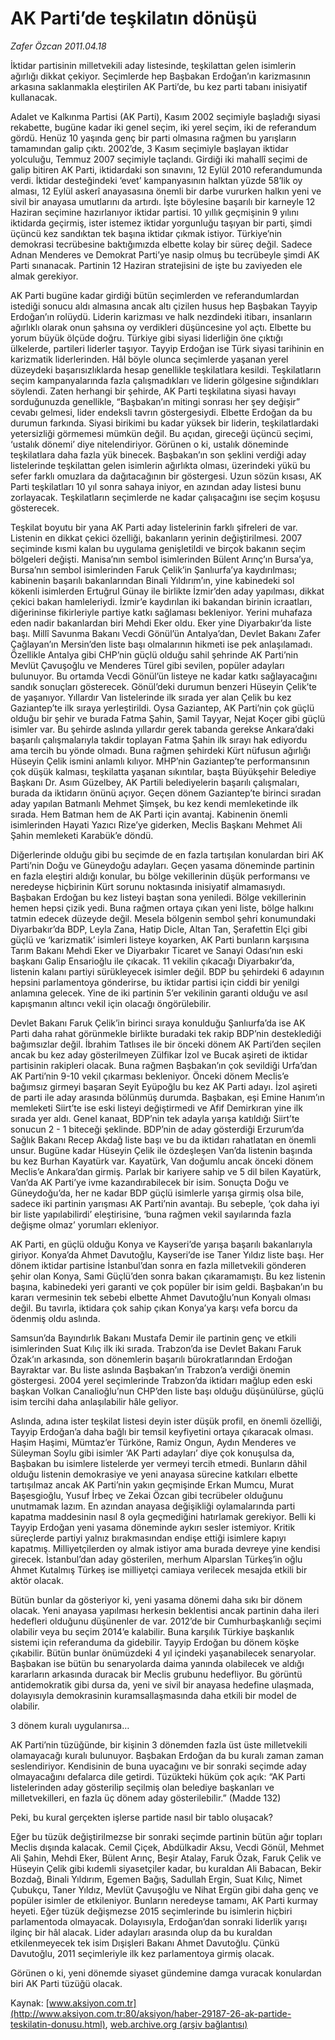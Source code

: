 # AK Parti’de teşkilatın dönüşü

*Zafer Özcan 2011.04.18*

<font class="agenda2NewsSpot">
 İktidar partisinin milletvekili aday listesinde, teşkilattan gelen isimlerin ağırlığı dikkat çekiyor. Seçimlerde hep Başbakan Erdoğan’ın karizmasının arkasına saklanmakla eleştirilen AK Parti’de, bu kez parti tabanı inisiyatif kullanacak.
</font>
<font class="newsDetail">
 <p>
  <p class="MsoNormal">
   Adalet ve Kalkınma Partisi (AK Parti), Kasım 2002 seçimiyle başladığı siyasi rekabette, bugüne kadar iki genel seçim, iki yerel seçim, iki de referandum gördü. Henüz 10 yaşında genç bir parti olmasına rağmen bu yarışların tamamından galip çıktı. 2002’de, 3 Kasım seçimiyle başlayan iktidar yolculuğu, Temmuz 2007 seçimiyle taçlandı. Girdiği iki mahallî seçimi de galip bitiren AK Parti, iktidardaki son sınavını, 12 Eylül 2010 referandumunda verdi. İktidar desteğindeki ‘evet’ kampanyasının halktan yüzde 58’lik oy alması, 12 Eylül askerî anayasasına önemli bir darbe vururken halkın yeni ve sivil bir anayasa umutlarını da artırdı. İşte böylesine başarılı bir karneyle 12 Haziran seçimine hazırlanıyor iktidar partisi. 10 yıllık geçmişinin 9 yılını iktidarda geçirmiş, ister istemez iktidar yorgunluğu taşıyan bir parti, şimdi üçüncü kez sandıktan tek başına iktidar çıkmak istiyor. Türkiye’nin demokrasi tecrübesine baktığımızda elbette kolay bir süreç değil. Sadece Adnan Menderes ve Demokrat Parti’ye nasip olmuş bu tecrübeyle şimdi AK Parti sınanacak. Partinin 12 Haziran stratejisini de işte bu zaviyeden ele almak gerekiyor.
  </p>
  <p class="MsoNormal">
   AK Parti bugüne kadar girdiği bütün seçimlerden ve referandumlardan istediği sonucu aldı almasına ancak altı çizilen husus hep Başbakan Tayyip Erdoğan’ın rolüydü. Liderin karizması ve halk nezdindeki itibarı, insanların ağırlıklı olarak onun şahsına oy verdikleri düşüncesine yol açtı. Elbette bu yorum büyük ölçüde doğru. Türkiye gibi siyasi liderliğin öne çıktığı ülkelerde, partileri liderler taşıyor. Tayyip Erdoğan ise Türk siyasi tarihinin en karizmatik liderlerinden. Hâl böyle olunca seçimlerde yaşanan yerel düzeydeki başarısızlıklarda hesap genellikle teşkilatlara kesildi. Teşkilatların seçim kampanyalarında fazla çalışmadıkları ve liderin gölgesine sığındıkları söylendi. Zaten herhangi bir şehirde, AK Parti teşkilatına siyasi havayı sorduğunuzda genellikle, “Başbakan’ın mitingi sonrası her şey değişir” cevabı gelmesi, lider endeksli tavrın göstergesiydi. Elbette Erdoğan da bu durumun farkında. Siyasi birikimi bu kadar yüksek bir liderin, teşkilatlardaki yetersizliği görmemesi mümkün değil. Bu açıdan, gireceği üçüncü seçimi, ‘ustalık dönemi’ diye nitelendiriyor. Görünen o ki, ustalık döneminde teşkilatlara daha fazla yük binecek. Başbakan’ın son şeklini verdiği aday listelerinde teşkilattan gelen isimlerin ağırlıkta olması, üzerindeki yükü bu sefer farklı omuzlara da dağıtacağının bir göstergesi. Uzun sözün kısası, AK Parti teşkilatları 10 yıl sonra sahaya iniyor, en azından aday listesi bunu zorlayacak. Teşkilatların seçimlerde ne kadar çalışacağını ise seçim koşusu gösterecek.
  </p>
  <p class="MsoNormal">
   Teşkilat boyutu bir yana AK Parti aday listelerinin farklı şifreleri de var. Listenin en dikkat çekici özelliği, bakanların yerinin değiştirilmesi. 2007 seçiminde kısmi kalan bu uygulama genişletildi ve birçok bakanın seçim bölgeleri değişti. Manisa’nın sembol isimlerinden Bülent Arınç’ın Bursa’ya, Bursa’nın sembol isimlerinden Faruk Çelik’in Şanlıurfa’ya kaydırılması; kabinenin başarılı bakanlarından Binali Yıldırım’ın, yine kabinedeki sol kökenli isimlerden Ertuğrul Günay ile birlikte İzmir’den aday yapılması, dikkat çekici bakan hamleleriydi. İzmir’e kaydırılan iki bakandan birinin icraatları, diğerininse fikirleriyle partiye katkı sağlaması bekleniyor. Yerini muhafaza eden nadir bakanlardan biri Mehdi Eker oldu. Eker yine Diyarbakır’da liste başı. Millî Savunma Bakanı Vecdi Gönül’ün Antalya’dan, Devlet Bakanı Zafer Çağlayan’ın Mersin’den liste başı olmalarının hikmeti ise pek anlaşılamadı. Özellikle Antalya gibi CHP’nin güçlü olduğu sahil şehrinde AK Parti’nin Mevlüt Çavuşoğlu ve Menderes Türel gibi sevilen, popüler adayları bulunuyor. Bu ortamda Vecdi Gönül’ün listeye ne kadar katkı sağlayacağını sandık sonuçları gösterecek. Gönül’deki durumun benzeri Hüseyin Çelik’te de yaşanıyor. Yıllardır Van listelerinde ilk sırada yer alan Çelik bu kez Gaziantep’te ilk sıraya yerleştirildi. Oysa Gaziantep, AK Parti’nin çok güçlü olduğu bir şehir ve burada Fatma Şahin, Şamil Tayyar, Nejat Koçer gibi güçlü isimler var. Bu şehirde aslında yıllardır gerek tabanda gerekse Ankara’daki başarılı çalışmalarıyla takdir toplayan Fatma Şahin ilk sırayı hak ediyordu ama tercih bu yönde olmadı. Buna rağmen şehirdeki Kürt nüfusun ağırlığı Hüseyin Çelik ismini anlamlı kılıyor. MHP’nin Gaziantep’te performansının çok düşük kalması, teşkilatta yaşanan sıkıntılar, başta Büyükşehir Belediye Başkanı Dr. Asım Güzelbey, AK Partili belediyelerin başarılı çalışmaları, burada da iktidarın önünü açıyor. Geçen dönem Gaziantep’te birinci sıradan aday yapılan Batmanlı Mehmet Şimşek, bu kez kendi memleketinde ilk sırada. Hem Batman hem de AK Parti için avantaj. Kabinenin önemli isimlerinden Hayati Yazıcı Rize’ye giderken, Meclis Başkanı Mehmet Ali Şahin memleketi Karabük’e döndü.
  </p>
  <p class="MsoNormal">
   Diğerlerinde olduğu gibi bu seçimde de en fazla tartışılan konulardan biri AK Parti’nin Doğu ve Güneydoğu adayları. Geçen yasama döneminde partinin en fazla eleştiri aldığı konular, bu bölge vekillerinin düşük performansı ve neredeyse hiçbirinin Kürt sorunu noktasında inisiyatif almamasıydı. Başbakan Erdoğan bu kez listeyi baştan sona yeniledi. Bölge vekillerinin hemen hepsi çizik yedi. Buna rağmen ortaya çıkan yeni liste, bölge halkını tatmin edecek düzeyde değil. Mesela bölgenin sembol şehri konumundaki Diyarbakır’da BDP, Leyla Zana, Hatip Dicle, Altan Tan, Şerafettin Elçi gibi güçlü ve ‘karizmatik’ isimleri listeye koyarken, AK Parti bunların karşısına Tarım Bakanı Mehdi Eker ve Diyarbakır Ticaret ve Sanayi Odası’nın eski başkanı Galip Ensarioğlu ile çıkacak. 11 vekilin çıkacağı Diyarbakır’da, listenin kalanı partiyi sürükleyecek isimler değil. BDP bu şehirdeki 6 adayının hepsini parlamentoya gönderirse, bu iktidar partisi için ciddi bir yenilgi anlamına gelecek. Yine de iki partinin 5’er vekilinin garanti olduğu ve asıl kapışmanın altıncı vekil için olacağı öngörülebilir.
  </p>
  <p class="MsoNormal">
   Devlet Bakanı Faruk Çelik’in birinci sıraya konulduğu Şanlıurfa’da ise AK Parti daha rahat görünmekle birlikte buradaki tek rakip BDP’nin desteklediği bağımsızlar değil. İbrahim Tatlıses ile bir önceki dönem AK Parti’den seçilen ancak bu kez aday gösterilmeyen Zülfikar İzol ve Bucak aşireti de iktidar partisinin rakipleri olacak. Buna rağmen Başbakan’ın çok sevildiği Urfa’dan AK Parti’nin 9-10 vekil çıkarması bekleniyor. Önceki dönem Meclis’e bağımsız girmeyi başaran Seyit Eyüpoğlu bu kez AK Parti adayı. İzol aşireti de parti ile aday arasında bölünmüş durumda. Başbakan, eşi Emine Hanım’ın memleketi Siirt’te ise eski listeyi değiştirmedi ve Afif Demirkıran yine ilk sırada yer aldı. Genel kanaat, BDP’nin tek adayla yarışa katıldığı Siirt’te sonucun 2 - 1 biteceği şeklinde. BDP’nin de aday gösterdiği Erzurum’da Sağlık Bakanı Recep Akdağ liste başı ve bu da iktidarı rahatlatan en önemli unsur. Bugüne kadar Hüseyin Çelik ile özdeşleşen Van’da listenin başında bu kez Burhan Kayatürk var. Kayatürk, Van doğumlu ancak önceki dönem Meclis’e Ankara’dan girmiş. Parlak bir kariyere sahip ve 5 dil bilen Kayatürk, Van’da AK Parti’ye ivme kazandırabilecek bir isim. Sonuçta Doğu ve Güneydoğu’da, her ne kadar BDP güçlü isimlerle yarışa girmiş olsa bile, sadece iki partinin yarışması AK Parti’nin avantajı. Bu sebeple, ‘çok daha iyi bir liste yapılabilirdi’ eleştirisine, ‘buna rağmen vekil sayılarında fazla değişme olmaz’ yorumları ekleniyor.
  </p>
  <p class="MsoNormal">
   AK Parti, en güçlü olduğu Konya ve Kayseri’de yarışa başarılı bakanlarıyla giriyor. Konya’da Ahmet Davutoğlu, Kayseri’de ise Taner Yıldız liste başı. Her dönem iktidar partisine İstanbul’dan sonra en fazla milletvekili gönderen şehir olan Konya, Sami Güçlü’den sonra bakan çıkaramamıştı. Bu kez listenin başına, kabinedeki yeri garanti ve çok popüler bir isim geldi. Başbakan’ın bu kararı vermesinin tek sebebi elbette Ahmet Davutoğlu’nun Konyalı olması değil. Bu tavırla, iktidara çok sahip çıkan Konya’ya karşı vefa borcu da ödenmiş oldu aslında.
  </p>
  <p class="MsoNormal">
   Samsun’da Bayındırlık Bakanı Mustafa Demir ile partinin genç ve etkili isimlerinden Suat Kılıç ilk iki sırada. Trabzon’da ise Devlet Bakanı Faruk Özak’ın arkasında, son dönemlerin başarılı bürokratlarından Erdoğan Bayraktar var. Bu liste aslında Başbakan’ın Trabzon’a verdiği önemin göstergesi. 2004 yerel seçimlerinde Trabzon’da iktidarı mağlup eden eski başkan Volkan Canalioğlu’nun CHP’den liste başı olduğu düşünülürse, güçlü isim tercihi daha anlaşılabilir hâle geliyor.
  </p>
  <p class="MsoNormal">
   Aslında, adına ister teşkilat listesi deyin ister düşük profil, en önemli özelliği, Tayyip Erdoğan’a daha bağlı bir temsil keyfiyetini ortaya çıkaracak olması. Haşim Haşimi, Mümtaz’er Türköne, Ramiz Ongun, Aydın Menderes ve Süleyman Soylu gibi isimler ‘AK Parti adayları’ diye çok konuşulsa da, Başbakan bu isimlere listelerde yer vermeyi tercih etmedi. Bunların dâhil olduğu listenin demokrasiye ve yeni anayasa sürecine katkıları elbette tartışılmaz ancak AK Parti’nin yakın geçmişinde Erkan Mumcu, Murat Başesgioğlu, Yusuf İrbeç ve Zekai Özcan gibi tecrübeler olduğunu unutmamak lazım. En azından anayasa değişikliği oylamalarında parti kapatma maddesinin nasıl 8 oyla geçmediğini hatırlamak gerekiyor. Belli ki Tayyip Erdoğan yeni yasama döneminde aykırı sesler istemiyor. Kritik süreçlerde partiyi yalnız bırakmasından endişe ettiği isimlere kapıyı kapatmış. Milliyetçilerden oy almak istiyor ama burada devreye yine kendisi girecek. İstanbul’dan aday gösterilen, merhum Alparslan Türkeş’in oğlu Ahmet Kutalmış Türkeş ise milliyetçi camiaya verilecek mesajda etkili bir aktör olacak.
  </p>
  <p class="MsoNormal">
   Bütün bunlar da gösteriyor ki, yeni yasama dönemi daha sıkı bir dönem olacak. Yeni anayasa yapılması herkesin beklentisi ancak partinin daha ileri hedefleri olduğunu düşünenler de var. 2012’de bir Cumhurbaşkanlığı seçimi olabilir veya bu seçim 2014’e kalabilir. Buna karşılık Türkiye başkanlık sistemi için referanduma da gidebilir. Tayyip Erdoğan bu dönem köşke çıkabilir. Bütün bunlar önümüzdeki 4 yıl içindeki yaşanabilecek senaryolar. Başbakan ise bütün bu senaryolarda daima yanında olabilecek ve aldığı kararların arkasında duracak bir Meclis grubunu hedefliyor. Bu görüntü antidemokratik gibi dursa da, yeni ve sivil bir anayasa hedefine ulaşmada, dolayısıyla demokrasinin kuramsallaşmasında daha etkili bir model de olabilir.
   <span>
   </span>
  </p>
  <p class="MsoNormal">
   3 dönem kuralı uygulanırsa…
  </p>
  <p class="MsoNormal">
   AK Parti’nin tüzüğünde, bir kişinin 3 dönemden fazla üst üste milletvekili olamayacağı kuralı bulunuyor. Başbakan Erdoğan da bu kuralı zaman zaman seslendiriyor. Kendisinin de buna uyacağını ve bir sonraki seçimde aday olmayacağını defalarca dile getirdi. Tüzükteki hüküm çok açık: “AK Parti listelerinden aday gösterilip seçilmiş olan belediye başkanları ve milletvekilleri, en fazla üç dönem aday gösterilebilir.” (Madde 132)
  </p>
  <p class="MsoNormal">
   Peki, bu kural gerçekten işlerse partide nasıl bir tablo oluşacak?
  </p>
  <p class="MsoNormal">
   Eğer bu tüzük değiştirilmezse bir sonraki seçimde partinin bütün ağır topları Meclis dışında kalacak. Cemil Çiçek, Abdülkadir Aksu, Vecdi Gönül, Mehmet Ali Şahin, Mehdi Eker, Bülent Arınç, Beşir Atalay, Faruk Özak, Faruk Çelik ve Hüseyin Çelik gibi kıdemli siyasetçiler kadar, bu kuraldan Ali Babacan, Bekir Bozdağ, Binali Yıldırım, Egemen Bağış, Sadullah Ergin, Suat Kılıç, Nimet Çubukçu, Taner Yıldız, Mevlüt Çavuşoğlu ve Nihat Ergün gibi daha genç ve popüler isimler de etkileniyor. Bunların neredeyse tamamı, AK Parti kurmay heyeti. Eğer tüzük değişmezse 2015 seçimlerinde bu isimlerin hiçbiri parlamentoda olmayacak. Dolayısıyla, Erdoğan’dan sonraki liderlik yarışı ilginç bir hâl alacak. Lider adayları arasında olup da bu kuraldan etkilenmeyecek tek isim Dışişleri Bakanı Ahmet Davutoğlu. Çünkü Davutoğlu, 2011 seçimleriyle ilk kez parlamentoya girmiş olacak.
  </p>
  <p class="MsoNormal">
   Görünen o ki, yeni dönemde siyaset gündemine damga vuracak konulardan biri AK Parti tüzüğü olacak.
  </p>
 </p>
</font>

Kaynak: [www.aksiyon.com.tr](http://www.aksiyon.com.tr:80/aksiyon/haber-29187-26-ak-partide-teskilatin-donusu.html), [web.archive.org (arşiv bağlantısı)](http://web.archive.org/web/20110819084448/http://www.aksiyon.com.tr:80/aksiyon/haber-29187-26-ak-partide-teskilatin-donusu.html)

